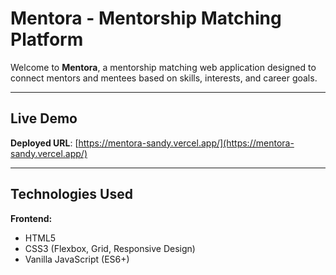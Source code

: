 # Mentora - Mentorship Matching Platform

Welcome to **Mentora**, a mentorship matching web application designed to connect mentors and mentees based on skills, interests, and career goals.

---

## Live Demo

**Deployed URL**: [https://mentora-sandy.vercel.app/](https://mentora-sandy.vercel.app/)

---

## Technologies Used

**Frontend:**
  - HTML5
  - CSS3 (Flexbox, Grid, Responsive Design)
  - Vanilla JavaScript (ES6+)
